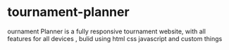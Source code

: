 # tournament-planner
ournament Planner is a fully responsive tournament website,  with all features for all devices , bulid using html css javascript and custom things
